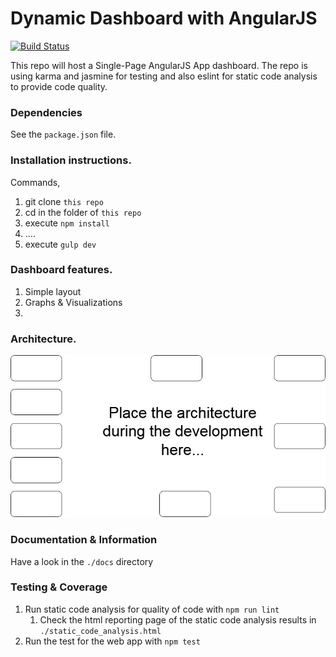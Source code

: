 
# Dynamic Dashboard with AngularJS
[![Build Status](https://travis-ci.org/odynik/dashboard.svg?branch=dynamic_dashboard)](https://travis-ci.org/odynik/dashboard)

This repo will host a Single-Page AngularJS App dashboard.
The repo is using karma and jasmine for testing and also eslint for static code analysis to provide code quality.

### Dependencies
See the `package.json` file.
### Installation instructions.
Commands,
1. git clone `this repo`
2. cd in the folder of `this repo`
3. execute `npm install`
4. ....
5. execute `gulp dev`

### Dashboard features.
1. Simple layout
2. Graphs & Visualizations
3. 

### Architecture.
![Dashboard Architecture](./docs/img/DashboardArchitecture.jpg)

### Documentation & Information
Have a look in the `./docs` directory

### Testing & Coverage
1. Run static code analysis for quality of code with `npm run lint`
    1. Check the html reporting page of the static code analysis results in `./static_code_analysis.html`
2. Run the test for the web app with `npm test`